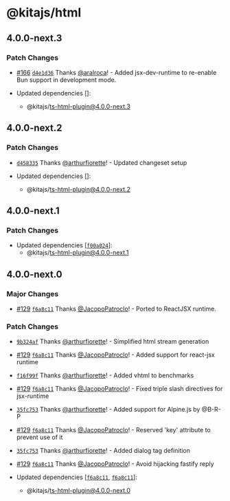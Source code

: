 # @kitajs/html

## 4.0.0-next.3

### Patch Changes

- [#166](https://github.com/kitajs/html/pull/166)
  [`d4e1d36`](https://github.com/kitajs/html/commit/d4e1d3616bd32a671ad1ea81d92c948b865e9693)
  Thanks [@aralroca](https://github.com/aralroca)! - Added jsx-dev-runtime to re-enable
  Bun support in development mode.

- Updated dependencies []:
  - @kitajs/ts-html-plugin@4.0.0-next.3

## 4.0.0-next.2

### Patch Changes

- [`d458335`](https://github.com/kitajs/html/commit/d458335a2988a3f9a758afc9e6b29ed91d35eb69)
  Thanks [@arthurfiorette](https://github.com/arthurfiorette)! - Updated changeset setup

- Updated dependencies []:
  - @kitajs/ts-html-plugin@4.0.0-next.2

## 4.0.0-next.1

### Patch Changes

- Updated dependencies
  [[`f00a024`](https://github.com/kitajs/html/commit/f00a024b7c289ae5543442c3c6cd4d1d0373e386)]:
  - @kitajs/ts-html-plugin@4.0.0-next.1

## 4.0.0-next.0

### Major Changes

- [#129](https://github.com/kitajs/html/pull/129)
  [`f6a8c11`](https://github.com/kitajs/html/commit/f6a8c1184039ae6168b4890e094a6ffd434c45ca)
  Thanks [@JacopoPatroclo](https://github.com/JacopoPatroclo)! - Ported to ReactJSX
  runtime.

### Patch Changes

- [`9b324af`](https://github.com/kitajs/html/commit/9b324afaf28e5accc27469e02527cd8c1c7d2608)
  Thanks [@arthurfiorette](https://github.com/arthurfiorette)! - Simplified html stream
  generation

- [#129](https://github.com/kitajs/html/pull/129)
  [`f6a8c11`](https://github.com/kitajs/html/commit/f6a8c1184039ae6168b4890e094a6ffd434c45ca)
  Thanks [@JacopoPatroclo](https://github.com/JacopoPatroclo)! - Added support for
  react-jsx runtime

- [`f16f99f`](https://github.com/kitajs/html/commit/f16f99f1e8ebbc917dc86e587e5c5a49bb93a2dd)
  Thanks [@arthurfiorette](https://github.com/arthurfiorette)! - Added vhtml to benchmarks

- [#129](https://github.com/kitajs/html/pull/129)
  [`f6a8c11`](https://github.com/kitajs/html/commit/f6a8c1184039ae6168b4890e094a6ffd434c45ca)
  Thanks [@JacopoPatroclo](https://github.com/JacopoPatroclo)! - Fixed triple slash
  directives for jsx-runtime

- [`35fc753`](https://github.com/kitajs/html/commit/35fc753e23391d97a44f867833038c0e9f66cf37)
  Thanks [@arthurfiorette](https://github.com/arthurfiorette)! - Added support for
  Alpine.js by @B-R-P

- [#129](https://github.com/kitajs/html/pull/129)
  [`f6a8c11`](https://github.com/kitajs/html/commit/f6a8c1184039ae6168b4890e094a6ffd434c45ca)
  Thanks [@JacopoPatroclo](https://github.com/JacopoPatroclo)! - Reserved 'key' attribute
  to prevent use of it

- [`35fc753`](https://github.com/kitajs/html/commit/35fc753e23391d97a44f867833038c0e9f66cf37)
  Thanks [@arthurfiorette](https://github.com/arthurfiorette)! - Added dialog tag
  definition

- [#129](https://github.com/kitajs/html/pull/129)
  [`f6a8c11`](https://github.com/kitajs/html/commit/f6a8c1184039ae6168b4890e094a6ffd434c45ca)
  Thanks [@JacopoPatroclo](https://github.com/JacopoPatroclo)! - Avoid hijacking fastify
  reply

- Updated dependencies
  [[`f6a8c11`](https://github.com/kitajs/html/commit/f6a8c1184039ae6168b4890e094a6ffd434c45ca),
  [`f6a8c11`](https://github.com/kitajs/html/commit/f6a8c1184039ae6168b4890e094a6ffd434c45ca)]:
  - @kitajs/ts-html-plugin@4.0.0-next.0
